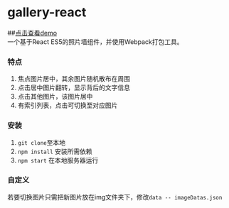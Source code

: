# gallery-react
##[点击查看demo](http://czhcn.top/gallery-react/)  
一个基于React ES5的照片墙组件，并使用Webpack打包工具。

### 特点
1. 焦点图片居中，其余图片随机散布在周围
2. 点击居中图片翻转，显示背后的文字信息
3. 点击其他图片，该图片居中
4. 有索引列表，点击可切换至对应图片

### 安装
1. `git clone`至本地
2. `npm install` 安装所需依赖
3. `npm start` 在本地服务器运行

### 自定义
若要切换图片只需把新图片放在img文件夹下，修改`data -- imageDatas.json`
